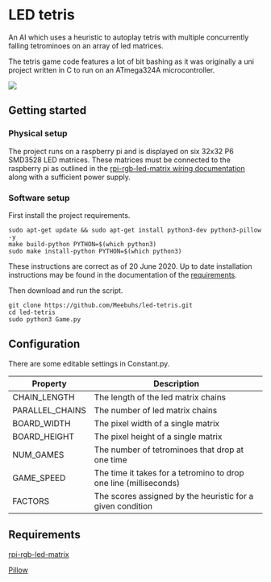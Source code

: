 # LED tetris

An AI which uses a heuristic to autoplay tetris with multiple concurrently falling tetrominoes on an array of led 
matrices. 

The tetris game code features a lot of bit bashing as it was originally a uni project written in C to run on an 
ATmega324A microcontroller.

![](docs/led-tetris-demo.gif)

## Getting started
### Physical setup

The project runs on a raspberry pi and is displayed on six 32x32 P6 SMD3528 LED matrices. These matrices must be 
connected to the raspberry pi as outlined in the 
[rpi-rgb-led-matrix wiring documentation](https://github.com/hzeller/rpi-rgb-led-matrix/blob/master/wiring/md) along 
with a sufficient power supply. 

### Software setup

First install the project requirements.

```shell
sudo apt-get update && sudo apt-get install python3-dev python3-pillow -y
make build-python PYTHON=$(which python3)
sudo make install-python PYTHON=$(which python3)
```

These instructions are correct as of 20 June 2020. Up to date installation instructions may be found in the 
documentation of the [requirements](#requirements).

Then download and run the script.

```shell
git clone https://github.com/Meebuhs/led-tetris.git
cd led-tetris
sudo python3 Game.py 
```

## Configuration

There are some editable settings in Constant.py.

| Property        | Description                                                       |
|-----------------|-------------------------------------------------------------------|
| CHAIN_LENGTH    | The length of the led matrix chains                               |
| PARALLEL_CHAINS | The number of led matrix chains                                   |
| BOARD_WIDTH     | The pixel width of a single matrix                                |
| BOARD_HEIGHT    | The pixel height of a single matrix                               |
| NUM_GAMES       | The number of tetrominoes that drop at one time                   |
| GAME_SPEED      | The time it takes for a tetromino to drop one line (milliseconds) | 
| FACTORS         | The scores assigned by the heuristic for a given condition        |


## Requirements
[rpi-rgb-led-matrix](https://github.com/hzeller/rpi-rgb-led-matrix)

[Pillow](https://github.com/python-pillow/Pillow)